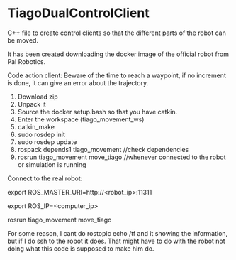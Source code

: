 # TiagoDualControlClient
C++ file to create control clients so that the different parts of the robot can be moved.

It has been created downloading the docker image of the official robot from Pal Robotics.

Code action client: Beware of the time to reach a waypoint, if no increment is done, it can give an error about the trajectory. 

1. Download zip
2. Unpack it
3. Source the docker setup.bash so that you have catkin.
4. Enter the workspace (tiago_movement_ws)
5. catkin_make
6. sudo rosdep init
7. sudo rosdep update
8. rospack depends1 tiago_movement  //check dependencies
9. rosrun tiago_movement move_tiago  //whenever connected to the robot or simulation is running

Connect to the real robot:

export ROS_MASTER_URI=http://<robot_ip>:11311

export ROS_IP=<computer_ip>

rosrun tiago_movement move_tiago

For some reason, I cant do rostopic echo /tf and it showing the information, but if I do ssh to the robot it does. That might have to do with the robot not doing what this code is supposed to make him do.
